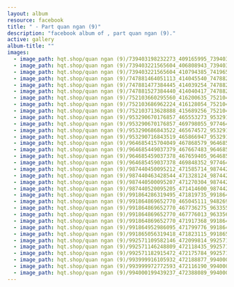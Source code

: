 ```yaml
---
layout: album
resource: facebook
title: " - Part quan ngan (9)"
description: "facebook album of , part quan ngan (9)."
active: gallery
album-title: ""
images:
  - image_path: hqt.shop/quan ngan (9)/739403198232273_409165995_739403521565574_5673790162195436906_n.jpg
  - image_path: hqt.shop/quan ngan (9)/739403221565604_406808943_739403528232240_1988939136504781035_n.jpg
  - image_path: hqt.shop/quan ngan (9)/739403221565604_410794385_741965751309351_203851906512135015_n.jpg
  - image_path: hqt.shop/quan ngan (9)/747881464051113_414045540_747882670717659_6413620245774926040_n.jpg
  - image_path: hqt.shop/quan ngan (9)/747881477384445_414039254_747882687384324_400044831588945576_n.jpg
  - image_path: hqt.shop/quan ngan (9)/747881527384440_414040417_747882737384319_2775314447335966860_n.jpg
  - image_path: hqt.shop/quan ngan (9)/752103660295560_416200635_752104046962188_7264260867629178507_n.jpg
  - image_path: hqt.shop/quan ngan (9)/752103686962224_416128054_752104063628853_7452243545701881543_n.jpg
  - image_path: hqt.shop/quan ngan (9)/752103713628888_415689256_752104090295517_2367095330827998958_n.jpg
  - image_path: hqt.shop/quan ngan (9)/953290670176857_465553273_953291456843445_7910453347869739704_n.jpg
  - image_path: hqt.shop/quan ngan (9)/953290670176857_469798055_977464564426134_7694200499895093984_n.jpg
  - image_path: hqt.shop/quan ngan (9)/953290686843522_465674572_953291500176774_5051186624202201695_n.jpg
  - image_path: hqt.shop/quan ngan (9)/953290716843519_465866947_953291470176777_7378999769257273030_n.jpg
  - image_path: hqt.shop/quan ngan (9)/964685415704049_467868579_964685685704022_3542112667240674441_n.jpg
  - image_path: hqt.shop/quan ngan (9)/964685449037379_467667483_964685695704021_1686800397193469105_n.jpg
  - image_path: hqt.shop/quan ngan (9)/964685459037378_467659405_964685719037352_8545088420501405849_n.jpg
  - image_path: hqt.shop/quan ngan (9)/964685459037378_469848352_977464197759504_2656543410379958484_n.jpg
  - image_path: hqt.shop/quan ngan (9)/987440450095212_471585714_987442423428348_1107347346362157890_n.jpg
  - image_path: hqt.shop/quan ngan (9)/987440463428544_471328124_987442440095013_3202810579184528712_n.jpg
  - image_path: hqt.shop/quan ngan (9)/987440500095207_471270304_987442450095012_2030273398417140676_n.jpg
  - image_path: hqt.shop/quan ngan (9)/987440520095205_471414600_987442470095010_842829645133178042_n.jpg
  - image_path: hqt.shop/quan ngan (9)/991864286319495_471819735_991864289652828_4070990305920900131_n.jpg
  - image_path: hqt.shop/quan ngan (9)/991864869652770_465045111_948269717345619_7614956706890421700_n.jpg
  - image_path: hqt.shop/quan ngan (9)/991864869652770_467736275_963355429170381_910904965424685369_n.jpg
  - image_path: hqt.shop/quan ngan (9)/991864869652770_467776013_963356529170271_2599466347977338343_n.jpg
  - image_path: hqt.shop/quan ngan (9)/991864869652770_471917368_991864872986103_5937332434098487051_n.jpg
  - image_path: hqt.shop/quan ngan (9)/991864952986095_471799776_991864956319428_6377659881511298275_n.jpg
  - image_path: hqt.shop/quan ngan (9)/991865056319418_471823115_991865059652751_4514212915215384662_n.jpg
  - image_path: hqt.shop/quan ngan (9)/992571109582146_472099814_992571379582119_4555363350209427980_n.jpg
  - image_path: hqt.shop/quan ngan (9)/992571146248809_472118435_992571369582120_7685239272987387305_n.jpg
  - image_path: hqt.shop/quan ngan (9)/992571182915472_472175784_992571399582117_5960622482573800889_n.jpg
  - image_path: hqt.shop/quan ngan (9)/993999916105932_472188877_994000672772523_2433142227524081421_n.jpg
  - image_path: hqt.shop/quan ngan (9)/993999972772593_472116190_994000679439189_3883177778170931087_n.jpg
  - image_path: hqt.shop/quan ngan (9)/994000199439237_472388089_994000202772570_9110131769342008048_n.jpg
---
```

